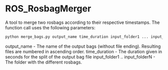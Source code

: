 # ROS_RosbagMerger
A tool to merge two rosbags according to their respective timestamps. The function call uses the following parameters:
```python
python merge_bags.py output_name time_duration input_folder1 ... input_folderN
```
output_name - The name of the output bags (without file ending). Resulting files are numbered in ascending order.
time_duration - The duration given in seconds for the split of the output bag file
input_folder1 .. input_folderN - The folder with the different rosbags.
